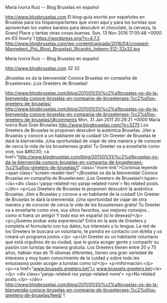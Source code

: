 María Ivorra Ruiz -- Blog Bruselas en español

http://www.blogbruselas.com El blog-guía escrito por españoles en
Bruselas para los hispanoparlantes que viven aquí y para los turistas
que aprovechan los vuelos baratos para descubrir el chocolate, la
cerveza, la Grand Place y tantas otras cosas buenas. Sun, 13 Nov 2016
17:05:48 +0000 es-ES hourly 1 https://wordpress.org/?v=4.7.3
http://www.blogbruselas.com/wp-content/uploads/2016/04/cropped-Manneken\_Pis\_Blog\_Bruselas\_Ricardo\_Imbern-512-32x32.jpg

María Ivorra Ruiz -- Blog Bruselas en español

http://www.blogbruselas.com 32 32

¡Bruselas os da la bienvenida! Conoce Bruselas en compañía de
Bruselenses: ¡Los Greeters de Bruselas!

http://www.blogbruselas.com/blog/2011/01/31/%c2%a1bruselas-os-da-la-bienvenida-conoce-bruselas-en-compania-de-bruselenses-%c2%a1los-greeters-de-bruselas/
http://www.blogbruselas.com/blog/2011/01/31/%c2%a1bruselas-os-da-la-bienvenida-conoce-bruselas-en-compania-de-bruselenses-%c2%a1los-greeters-de-bruselas/\#comments
Mon, 31 Jan 2011 20:29:21 +0000 María Ivorra Ruiz Gran Bruselas
http://www.blogbruselas.com/?p=3275 Los Greeters de Bruselas te proponen
descubrir la auténtica Bruselas. ¡Ven a Bruselas y conoce a un habitante
de la cuidad! Un Greeter de Bruselas te dará la bienvenida. ¡Una
oportunidad de viajar de otra manera y de conocer de cerca la vida de
los bruselenses gratis! Tu Greeter va a enseñarte como vive, sus
&\#8230; \<a
href=\"http://www.blogbruselas.com/blog/2011/01/31/%c2%a1bruselas-os-da-la-bienvenida-conoce-bruselas-en-compania-de-bruselenses-%c2%a1los-greeters-de-bruselas/\"
class=\"more-link\"\>Continúa leyendo \<span
class=\"screen-reader-text\"\>¡Bruselas os da la bienvenida! Conoce
Bruselas en compañía de Bruselenses: ¡Los Greeters de
Bruselas!\</span\>\</a\>\<div class=\'yarpp-related-rss
yarpp-related-none\'\> No related posts. \</div\> \<p\>Los Greeters de
Bruselas te proponen descubrir la auténtica Bruselas. ¡Ven a Bruselas y
conoce a un habitante de la cuidad! Un Greeter de Bruselas te dará la
bienvenida. ¡Una oportunidad de viajar de otra manera y de conocer de
cerca la vida de los bruselenses gratis! Tu Greeter va a enseñarte como
vive, sus sitios favoritos, sus mejores consejos... como si fuera un
amigo! Y todo eso en español (si lo deseas)!\</p\> \<p\>¿Quieres probar
esta experiencia? Entra en la web de Greeters y completa el formulario
con tus datos, tus intereses y tu lengua. La red de los Greeters te
buscara un voluntario, te pondrá en contacto con él/ella y os creará un
programa juntos.\</p\> \<p\>Un Greeter es un habitante voluntario que
está orgulloso de su ciudad, que le gusta acoger gente y compartir su
pasión con turistas de manera gratuita. Los Greeters tienen entre 20 y
75 años, hablan mas de 15 idiomas diferentes, tienen una gran variedad
de intereses y muy buen conocimiento de la cuidad y sobre todo les
entusiasma poder acoger a turistas como tú!\</p\>
\<p\>Información:\</p\> \<p\>\<a href=\"www.brussels.greeters.be\"\>
www.brussels.greeters.be\</a\>\</p\> \<div class=\'yarpp-related-rss
yarpp-related-none\'\> \<p\>No related posts.\</p\> \</div\>
http://www.blogbruselas.com/blog/2011/01/31/%c2%a1bruselas-os-da-la-bienvenida-conoce-bruselas-en-compania-de-bruselenses-%c2%a1los-greeters-de-bruselas/feed/
1
